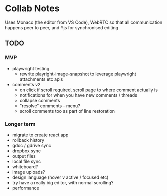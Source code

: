 Collab Notes
============

Uses Monaco (the editor from VS Code), WebRTC so that all communication happens peer to peer, and Yjs for synchronised editing

TODO
----
### MVP
- playwright testing
  - rewrite playright-image-snapshot to leverage playwright attachments etc apis
- comments v2
  - on click if scroll required, scroll page to where comment actually is
  - notifications for when you have new comments / threads
  - collapse comments
  - "resolve" comments - menu?
  - scroll comments too as part of line restoration

### Longer term
- migrate to create react app
- rollback history
- gdoc / gdrive sync
- dropbox sync
- output files
- local file sync
- whiteboard?
- image uploads?
- design language (hover v active / focused etc)
- try have a really big editor, with normal scrolling?
- performance
